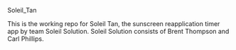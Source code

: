 Soleil_Tan

This is the working repo for Soleil Tan, the sunscreen reapplication timer app by team Soleil Solution.
Soleil Solution consists of Brent Thompson and Carl Phillips.

